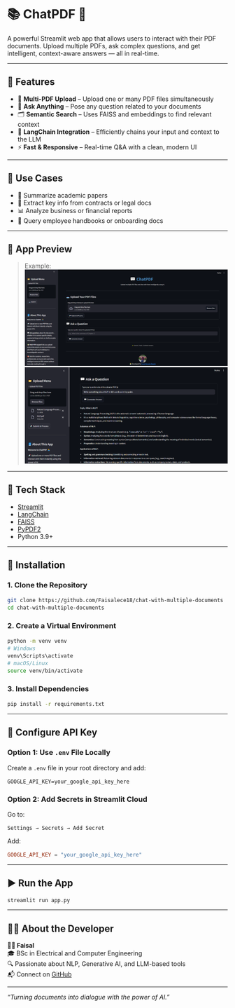 # 📚 ChatPDF 💬

A powerful Streamlit web app that allows users to interact with their PDF documents. Upload multiple PDFs, ask complex questions, and get intelligent, context-aware answers — all in real-time.

---

## 🚀 Features

- 📎 **Multi-PDF Upload** – Upload one or many PDF files simultaneously  
- 💬 **Ask Anything** – Pose any question related to your documents   
- 🗂️ **Semantic Search** – Uses FAISS and embeddings to find relevant context  
- 🧩 **LangChain Integration** – Efficiently chains your input and context to the LLM  
- ⚡ **Fast & Responsive** – Real-time Q&A with a clean, modern UI  

---

## 🧪 Use Cases

- 📖 Summarize academic papers  
- 📝 Extract key info from contracts or legal docs  
- 📊 Analyze business or financial reports  
- 💼 Query employee handbooks or onboarding docs  

---

## 📸 App Preview
 
> Example:  
> ![App Screenshot](Images/img1.png)
> ![App Screenshot](Images/img2.png)

---

## 🧰 Tech Stack

- [Streamlit](https://streamlit.io/)
- [LangChain](https://www.langchain.com/)
- [FAISS](https://github.com/facebookresearch/faiss)
- [PyPDF2](https://github.com/py-pdf/PyPDF2)
- Python 3.9+

---

## 🔧 Installation

### 1. Clone the Repository

```bash
git clone https://github.com/Faisalece18/chat-with-multiple-documents
cd chat-with-multiple-documents
```

### 2. Create a Virtual Environment

```bash
python -m venv venv
# Windows
venv\Scripts\activate
# macOS/Linux
source venv/bin/activate
```

### 3. Install Dependencies

```bash
pip install -r requirements.txt
```

---

## 🔐 Configure API Key

### Option 1: Use `.env` File Locally

Create a `.env` file in your root directory and add:

```env
GOOGLE_API_KEY=your_google_api_key_here
```

### Option 2: Add Secrets in Streamlit Cloud

Go to:

```
Settings → Secrets → Add Secret
```

Add:

```toml
GOOGLE_API_KEY = "your_google_api_key_here"
```

---

## ▶️ Run the App

```bash
streamlit run app.py
```

---

## 🙋‍♂️ About the Developer

**👨‍💻 Faisal**  
🎓 BSc in Electrical and Computer Engineering  
🔍 Passionate about NLP, Generative AI, and LLM-based tools  
📬 Connect on [GitHub](https://github.com/Faisalece18)

---

_“Turning documents into dialogue with the power of AI.”_
